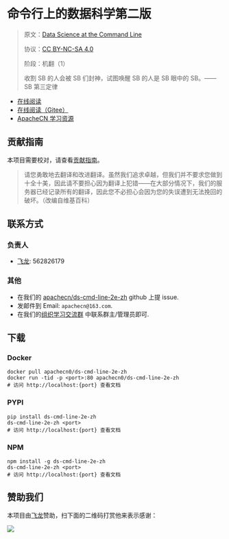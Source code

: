 # 命令行上的数据科学第二版

> 原文：[Data Science at the Command Line](https://datascienceatthecommandline.com/2e/)
> 
> 协议：[CC BY-NC-SA 4.0](http://creativecommons.org/licenses/by-nc-sa/4.0/)
> 
> 阶段：机翻（1）
> 
> 收割 SB 的人会被 SB 们封神，试图唤醒 SB 的人是 SB 眼中的 SB。——SB 第三定律

* [在线阅读](https://dscl.apachecn.org)
* [在线阅读（Gitee）](https://apachecn.gitee.io/doc-template/)
* [ApacheCN 学习资源](http://docs.apachecn.org/)

## 贡献指南

本项目需要校对，请查看[贡献指南](CONTRIBUTING.md)。

> 请您勇敢地去翻译和改进翻译。虽然我们追求卓越，但我们并不要求您做到十全十美，因此请不要担心因为翻译上犯错——在大部分情况下，我们的服务器已经记录所有的翻译，因此您不必担心会因为您的失误遭到无法挽回的破坏。（改编自维基百科）

## 联系方式

### 负责人

* [飞龙](https://github.com/wizardforcel): 562826179

### 其他

*   在我们的 [apachecn/ds-cmd-line-2e-zh](https://github.com/apachecn/ds-cmd-line-2e-zh) github 上提 issue.
*   发邮件到 Email: `apachecn@163.com`.
*   在我们的[组织学习交流群](https://www.apachecn.org/#/docs/join) 中联系群主/管理员即可.

## 下载

### Docker

```
docker pull apachecn0/ds-cmd-line-2e-zh
docker run -tid -p <port>:80 apachecn0/ds-cmd-line-2e-zh
# 访问 http://localhost:{port} 查看文档
```

### PYPI

```
pip install ds-cmd-line-2e-zh
ds-cmd-line-2e-zh <port>
# 访问 http://localhost:{port} 查看文档
```

### NPM

```
npm install -g ds-cmd-line-2e-zh
ds-cmd-line-2e-zh <port>
# 访问 http://localhost:{port} 查看文档
```

## 赞助我们

本项目由[飞龙](https://github.com/wizardforcel)赞助，扫下面的二维码打赏他来表示感谢：

![](asset/flygon_qr_alipay.png)
